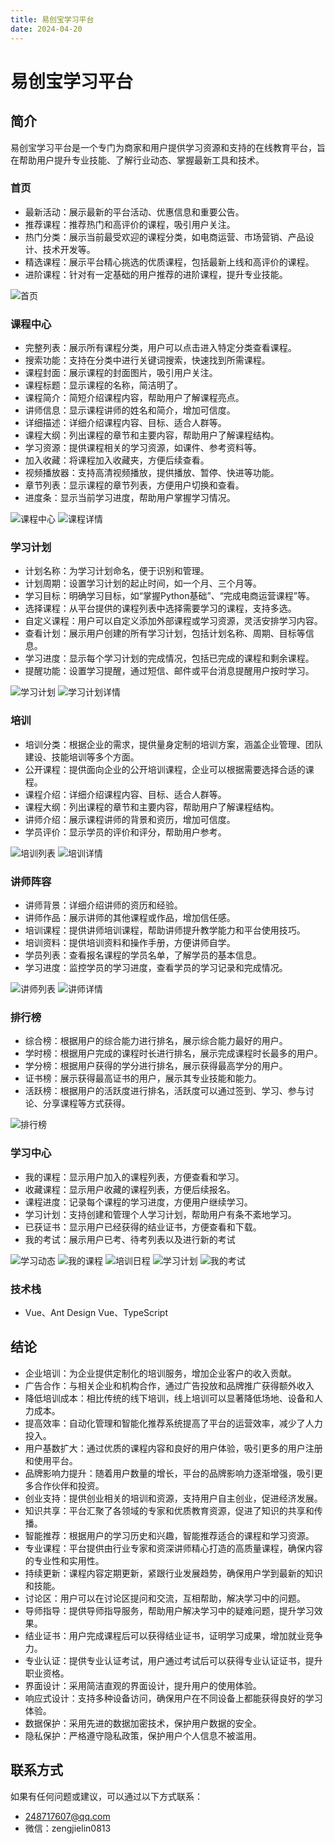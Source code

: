 ```yaml
---
title: 易创宝学习平台
date: 2024-04-20
---
```


# 易创宝学习平台

## 简介
易创宝学习平台是一个专门为商家和用户提供学习资源和支持的在线教育平台，旨在帮助用户提升专业技能、了解行业动态、掌握最新工具和技术。

### 首页
- 最新活动：展示最新的平台活动、优惠信息和重要公告。
- 推荐课程：推荐热门和高评价的课程，吸引用户关注。
- 热门分类：展示当前最受欢迎的课程分类，如电商运营、市场营销、产品设计、技术开发等。
- 精选课程：展示平台精心挑选的优质课程，包括最新上线和高评价的课程。
- 进阶课程：针对有一定基础的用户推荐的进阶课程，提升专业技能。

![首页](https://pic.imgdb.cn/item/67179e08d29ded1a8c891c2b.jpg)

### 课程中心
- 完整列表：展示所有课程分类，用户可以点击进入特定分类查看课程。
- 搜索功能：支持在分类中进行关键词搜索，快速找到所需课程。
- 课程封面：展示课程的封面图片，吸引用户关注。
- 课程标题：显示课程的名称，简洁明了。
- 课程简介：简短介绍课程内容，帮助用户了解课程亮点。
- 讲师信息：显示课程讲师的姓名和简介，增加可信度。
- 详细描述：详细介绍课程内容、目标、适合人群等。
- 课程大纲：列出课程的章节和主要内容，帮助用户了解课程结构。
- 学习资源：提供课程相关的学习资源，如课件、参考资料等。
- 加入收藏：将课程加入收藏夹，方便后续查看。
- 视频播放器：支持高清视频播放，提供播放、暂停、快进等功能。
- 章节列表：显示课程的章节列表，方便用户切换和查看。
- 进度条：显示当前学习进度，帮助用户掌握学习情况。

![课程中心](https://pic.imgdb.cn/item/6717a614d29ded1a8c90272c.jpg)
![课程详情](https://pic.imgdb.cn/item/6717a614d29ded1a8c902797.jpg)

### 学习计划
- 计划名称：为学习计划命名，便于识别和管理。
- 计划周期：设置学习计划的起止时间，如一个月、三个月等。
- 学习目标：明确学习目标，如“掌握Python基础”、“完成电商运营课程”等。
- 选择课程：从平台提供的课程列表中选择需要学习的课程，支持多选。
- 自定义课程：用户可以自定义添加外部课程或学习资源，灵活安排学习内容。
- 查看计划：展示用户创建的所有学习计划，包括计划名称、周期、目标等信息。
- 学习进度：显示每个学习计划的完成情况，包括已完成的课程和剩余课程。
- 提醒功能：设置学习提醒，通过短信、邮件或平台消息提醒用户按时学习。

![学习计划](https://pic.imgdb.cn/item/6717a7ded29ded1a8c92999f.jpg)
![学习计划详情](https://pic.imgdb.cn/item/6717a7ded29ded1a8c9299c4.jpg)

### 培训
- 培训分类：根据企业的需求，提供量身定制的培训方案，涵盖企业管理、团队建设、技能培训等多个方面。
- 公开课程：提供面向企业的公开培训课程，企业可以根据需要选择合适的课程。
- 课程介绍：详细介绍课程内容、目标、适合人群等。
- 课程大纲：列出课程的章节和主要内容，帮助用户了解课程结构。
- 讲师介绍：展示课程讲师的背景和资历，增加可信度。
- 学员评价：显示学员的评价和评分，帮助用户参考。

![培训列表](https://pic.imgdb.cn/item/6717a82cd29ded1a8c9309ba.jpg)
![培训详情](https://pic.imgdb.cn/item/6717a82cd29ded1a8c9309de.jpg)

### 讲师阵容
- 讲师背景：详细介绍讲师的资历和经验。
- 讲师作品：展示讲师的其他课程或作品，增加信任感。
- 培训课程：提供讲师培训课程，帮助讲师提升教学能力和平台使用技巧。
- 培训资料：提供培训资料和操作手册，方便讲师自学。
- 学员列表：查看报名课程的学员名单，了解学员的基本信息。
- 学习进度：监控学员的学习进度，查看学员的学习记录和完成情况。

![讲师列表](https://pic.imgdb.cn/item/6717a8dad29ded1a8c94080a.jpg)
![讲师详情](https://pic.imgdb.cn/item/6717a8dad29ded1a8c94082a.jpg)

### 排行榜
- 综合榜：根据用户的综合能力进行排名，展示综合能力最好的用户。
- 学时榜：根据用户完成的课程时长进行排名，展示完成课程时长最多的用户。
- 学分榜：根据用户获得的学分进行排名，展示获得最高学分的用户。
- 证书榜：展示获得最高证书的用户，展示其专业技能和能力。
- 活跃榜：根据用户的活跃度进行排名，活跃度可以通过签到、学习、参与讨论、分享课程等方式获得。

![排行榜](https://pic.imgdb.cn/item/6717a8fbd29ded1a8c9440a1.jpg)

### 学习中心
- 我的课程：显示用户加入的课程列表，方便查看和学习。
- 收藏课程：显示用户收藏的课程列表，方便后续报名。
- 课程进度：记录每个课程的学习进度，方便用户继续学习。
- 学习计划：支持创建和管理个人学习计划，帮助用户有条不紊地学习。
- 已获证书：显示用户已经获得的结业证书，方便查看和下载。
- 我的考试：展示用户已考、待考列表以及进行新的考试

![学习动态](https://pic.imgdb.cn/item/6717a932d29ded1a8c9491c2.jpg)
![我的课程](https://pic.imgdb.cn/item/6717a932d29ded1a8c9491e6.jpg)
![培训日程](https://pic.imgdb.cn/item/6717a932d29ded1a8c949234.jpg)
![学习计划](https://pic.imgdb.cn/item/6717a932d29ded1a8c94926d.jpg)
![我的考试](https://pic.imgdb.cn/item/6717a932d29ded1a8c949297.jpg)

### 技术栈
- Vue、Ant Design Vue、TypeScript 

## 结论
- 企业培训：为企业提供定制化的培训服务，增加企业客户的收入贡献。
- 广告合作：与相关企业和机构合作，通过广告投放和品牌推广获得额外收入
- 降低培训成本：相比传统的线下培训，线上培训可以显著降低场地、设备和人力成本。
- 提高效率：自动化管理和智能化推荐系统提高了平台的运营效率，减少了人力投入。
- 用户基数扩大：通过优质的课程内容和良好的用户体验，吸引更多的用户注册和使用平台。
- 品牌影响力提升：随着用户数量的增长，平台的品牌影响力逐渐增强，吸引更多合作伙伴和投资。
- 创业支持：提供创业相关的培训和资源，支持用户自主创业，促进经济发展。
- 知识共享：平台汇聚了各领域的专家和优质教育资源，促进了知识的共享和传播。
- 智能推荐：根据用户的学习历史和兴趣，智能推荐适合的课程和学习资源。
- 专业课程：平台提供由行业专家和资深讲师精心打造的高质量课程，确保内容的专业性和实用性。
- 持续更新：课程内容定期更新，紧跟行业发展趋势，确保用户学到最新的知识和技能。
- 讨论区：用户可以在讨论区提问和交流，互相帮助，解决学习中的问题。
- 导师指导：提供导师指导服务，帮助用户解决学习中的疑难问题，提升学习效果。
- 结业证书：用户完成课程后可以获得结业证书，证明学习成果，增加就业竞争力。
- 专业认证：提供专业认证考试，用户通过考试后可以获得专业认证证书，提升职业资格。
- 界面设计：采用简洁直观的界面设计，提升用户的使用体验。
- 响应式设计：支持多种设备访问，确保用户在不同设备上都能获得良好的学习体验。
- 数据保护：采用先进的数据加密技术，保护用户数据的安全。
- 隐私保护：严格遵守隐私政策，保护用户个人信息不被滥用。

## 联系方式
如果有任何问题或建议，可以通过以下方式联系：
- 248717607@qq.com
- 微信：zengjielin0813